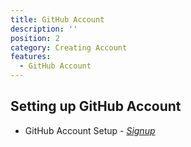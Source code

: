 ```yaml
---
title: GitHub Account
description: ''
position: 2
category: Creating Account
features:
  - GitHub Account
---
```


## Setting up GitHub Account

- GitHub Account Setup  - *[Signup](https://github.com/)*

